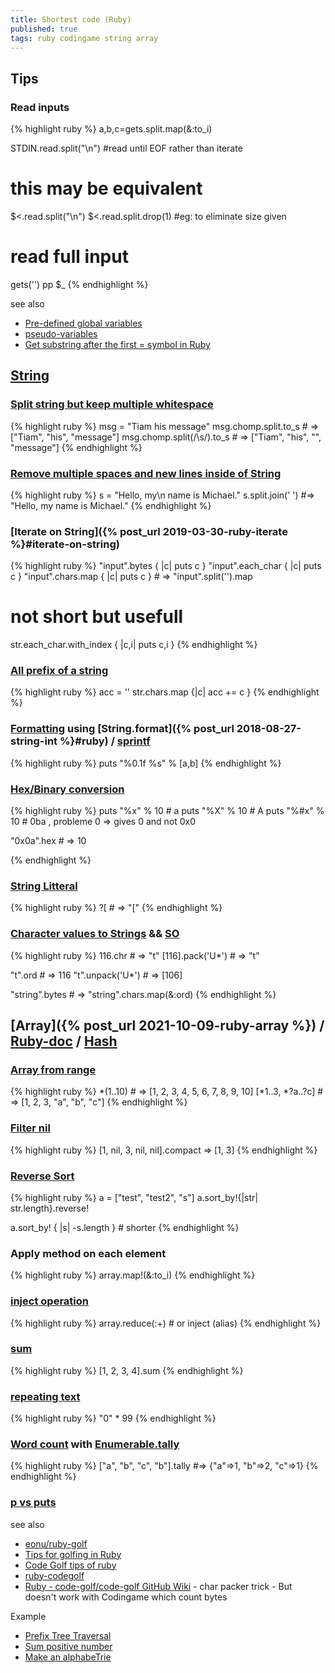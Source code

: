 ```yaml
---
title: Shortest code (Ruby)
published: true
tags: ruby codingame string array
---
```

## Tips
### Read inputs
{% highlight ruby %}
a,b,c=gets.split.map(&:to_i)

STDIN.read.split("\n") #read until EOF rather than iterate
# this may be equivalent
$<.read.split("\n")
$<.read.split.drop(1) #eg: to eliminate size given

# read full input
gets('')
pp $_
{% endhighlight %}

see also
- [Pre-defined global variables](https://rubyreferences.github.io/rubyref/language/globals.html)
- [pseudo-variables](https://www.zenspider.com/ruby/quickref.html#pseudo-variables)
- [Get substring after the first = symbol in Ruby](https://stackoverflow.com/questions/14073743/get-substring-after-the-first-symbol-in-ruby)

## [String](https://ruby-doc.org/core-3.0.1/String.html)
### [Split string but keep multiple whitespace](https://stackoverflow.com/questions/46135748/ruby-split-string-but-keep-multiple-whitespace)
{% highlight ruby %}
msg = "Tiam his  message"
msg.chomp.split.to_s            # => ["Tiam", "his", "message"]
msg.chomp.split(/\s/).to_s		# => ["Tiam", "his", "", "message"]
{% endhighlight %}

### [Remove multiple spaces and new lines inside of String](https://stackoverflow.com/questions/7106964/remove-multiple-spaces-and-new-lines-inside-of-string)
{% highlight ruby %}
s = "Hello, my\n       name is Michael."
s.split.join(' ') #=> "Hello, my name is Michael."
{% endhighlight %}

### [Iterate on String]({% post_url 2019-03-30-ruby-iterate %}#iterate-on-string)
{% highlight ruby %}
"input".bytes     { |c| puts c }
"input".each_char { |c| puts c }
"input".chars.map { |c| puts c }	# => "input".split('').map

# not short but usefull
str.each_char.with_index { |c,i| puts c,i }
{% endhighlight %}

### [All prefix of a string](https://stackoverflow.com/a/18078171/51386)

{% highlight ruby %}
acc = ''
str.chars.map {|c| acc += c }
{% endhighlight %}

### [Formatting](https://www.rubyguides.com/2012/01/ruby-string-formatting/) using [String.format]({% post_url 2018-08-27-string-int %}#ruby) / [sprintf](https://ruby-doc.org/core-2.0.0/Kernel.html#method-i-sprintf)
{% highlight ruby %}
puts "%0.1f %s" % [a,b]
{% endhighlight %}

### [Hex/Binary conversion](https://docs.ruby-lang.org/en/3.0/String.html#method-i-hex)
{% highlight ruby %}
puts "%x" % 10 # a
puts "%X" % 10 # A
puts "%#x" % 10 # 0ba , probleme 0 => gives 0 and not 0x0

"0x0a".hex  # => 10

{% endhighlight %}

### [String Litteral](https://docs.ruby-lang.org/en/master/syntax/literals_rdoc.html#label-String+Literals)
{% highlight ruby %}
?[          # => "["
{% endhighlight %}

### [Character values to Strings](https://makandracards.com/makandra/40838-ruby-converting-utf-8-codepoints-to-characters) && [SO](https://stackoverflow.com/questions/143822/ruby-character-to-ascii-from-a-string)
{% highlight ruby %}
116.chr          # => "t"
[116].pack('U*') # => "t"

"t".ord          # => 116
"t".unpack('U*') # => [106]

"string".bytes   # =>  "string".chars.map(&:ord)
{% endhighlight %}

## [Array]({% post_url 2021-10-09-ruby-array %}) / [Ruby-doc](https://ruby-doc.org/core-3.0.1/Array.html) / [Hash](https://ruby-doc.org/core-3.1.2/Hash.html)
### [Array from range](https://stackoverflow.com/questions/191329/correct-way-to-populate-an-array-with-a-range-in-ruby/6587096#6587096)
{% highlight ruby %}
*(1..10)         # => [1, 2, 3, 4, 5, 6, 7, 8, 9, 10]
[*1..3, *?a..?c] # => [1, 2, 3, "a", "b", "c"]
{% endhighlight %}

### [Filter nil](https://stackoverflow.com/a/13485482/51386)
{% highlight ruby %}
[1, nil, 3, nil, nil].compact => [1, 3] 
{% endhighlight %}

### [Reverse Sort](https://stackoverflow.com/a/13222883/51386)
{% highlight ruby %}
a = ["test", "test2", "s"]
a.sort_by!{|str| str.length}.reverse!

a.sort_by! { |s| -s.length } # shorter
{% endhighlight %}

### Apply method on each element
{% highlight ruby %}
array.map!(&:to_i)
{% endhighlight %}

### [inject operation](https://stackoverflow.com/questions/1538789/how-to-sum-array-of-numbers-in-ruby/1538801#1538801)
{% highlight ruby %}
array.reduce(:+)		# or inject (alias)
{% endhighlight %}

### [sum](https://stackoverflow.com/questions/1538789/how-to-sum-array-of-numbers-in-ruby/1539643#1539643)
{% highlight ruby %}
[1, 2, 3, 4].sum
{% endhighlight %}

### [repeating text](https://stackoverflow.com/a/2297020/51386)
{% highlight ruby %}
"0" * 99
{% endhighlight %}

### [Word count](https://stackoverflow.com/a/56673994/51386) with [Enumerable.tally](https://ruby-doc.org/core-3.1.2/Enumerable.html#method-i-tally)
{% highlight ruby %}
["a", "b", "c", "b"].tally #=> {"a"=>1, "b"=>2, "c"=>1}
{% endhighlight %}

### [p vs puts](https://www.rubyguides.com/2018/10/puts-vs-print/)

see also
- [eonu/ruby-golf ](https://github.com/eonu/ruby-golf)
- [Tips for golfing in Ruby](https://codegolf.stackexchange.com/questions/363/tips-for-golfing-in-ruby)
- [Code Golf tips of ruby](https://github.com/siman-man/ruby-golf-style-guide)
- [ruby-codegolf](https://ruby-codegolf.netlify.app/others.html)
- [Ruby - code-golf/code-golf GitHub Wiki](https://github-wiki-see.page/m/code-golf/code-golf/wiki/Ruby) -  char packer trick - But doesn't work with Codingame which count bytes

Example
- [Prefix Tree Traversal](https://codegolf.stackexchange.com/questions/54733/prefix-tree-traversal)
- [Sum positive number](https://www.ruby-forum.com/t/shortest-code/184803)
- [Make an alphabeTrie](https://codegolf.stackexchange.com/questions/170580/make-an-alphabetrie)
